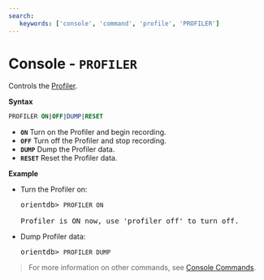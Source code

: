 ```yaml
---
search:
   keywords: ['console', 'command', 'profile', 'PROFILER']
---
```


# Console - `PROFILER`

Controls the [Profiler](../Profiler.md).

**Syntax**

```sql
PROFILER ON|OFF|DUMP|RESET
```
- **`ON`** Turn on the Profiler and begin recording.
- **`OFF`** Turn off the Profiler and stop recording.
- **`DUMP`** Dump the Profiler data.
- **`RESET`** Reset the Profiler data.

**Example**

- Turn the Profiler on:

  <pre>
  orientdb> <code class='lang-sql userinput'>PROFILER ON</code>

  Profiler is ON now, use 'profiler off' to turn off.
  </pre>

- Dump Profiler data:

  <pre>
  orientdb> <code class='lang-sql userinput'>PROFILER DUMP</code>
  </pre>


>For more information on other commands, see [Console Commands](Console-Commands.md).
